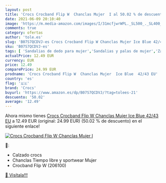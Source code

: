 ```yaml
---
layout: post
title: 'Crocs Crocband Flip W  Chanclas Mujer  I al 50.02 % de descuento'
date: 2021-06-09 20:10:40
image: 'https://m.media-amazon.com/images/I/31mcfjwrWPL._SL500_._SL400_.jpg'
comments: true
category: ofertas
author: 'tole.es'
slug: 'B07S7QCDVJ-es Crocs Crocband Flip W Chanclas Mujer Ice Blue 42/43 EU'
sku: 'B07S7QCDVJ-es'
tags: [ 'Sandalias de dedo para mujer','Sandalias y palas de mujer','Zapatos','Zapatos para mujer','Zapatos y complementos','chanclas','crocs', ]
actualPrice: 12.49 EUR
currency: EUR
price: 12.49
comparePrice: 24.99 EUR
prodname: 'Crocs Crocband Flip W  Chanclas Mujer  Ice Blue  42/43 EU'
country: 'es'
flag: '🇪🇸'
brand: 'Crocs'
buyurl: 'https://www.amazon.es/dp/B07S7QCDVJ/?tag=tolees-21'
descuento: '50.02'
average: '12.49'
---
```


Ahora mismo tienes [Crocs Crocband Flip W  Chanclas Mujer  Ice Blue  42/43 EU](https://www.amazon.es/dp/B07S7QCDVJ/?tag=tolees-21) a 12.49 EUR (original: 24.99 EUR) (50.02 %  de descuento) en el siguiente enlace!

[![Crocs Crocband Flip W  Chanclas Mujer  I](https://m.media-amazon.com/images/I/31mcfjwrWPL._SL500_._SL400_.jpg)](https://www.amazon.es/dp/B07S7QCDVJ/?tag=tolees-21)

🔎:

- Calzado crocs
- Chanclas Tiempo libre y sportwear Mujer
- Crocband Flip W (206100)

[🛒 Visítala!!!](https://www.amazon.es/dp/B07S7QCDVJ/?tag=tolees-21)
